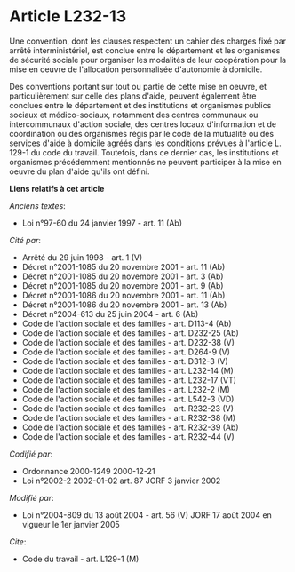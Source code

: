 # Article L232-13

Une convention, dont les clauses respectent un cahier des charges fixé par arrêté interministériel, est conclue entre le
département et les organismes de sécurité sociale pour organiser les modalités de leur coopération pour la mise en oeuvre de
l'allocation personnalisée d'autonomie à domicile.

Des conventions portant sur tout ou partie de cette mise en oeuvre, et particulièrement sur celle des plans d'aide, peuvent
également être conclues entre le département et des institutions et organismes publics sociaux et médico-sociaux, notamment
des centres communaux ou intercommunaux d'action sociale, des centres locaux d'information et de coordination ou des
organismes régis par le code de la mutualité ou des services d'aide à domicile agréés dans les conditions prévues à l'article
L. 129-1 du code du travail. Toutefois, dans ce dernier cas, les institutions et organismes précédemment mentionnés ne
peuvent participer à la mise en oeuvre du plan d'aide qu'ils ont défini.

**Liens relatifs à cet article**

_Anciens textes_:

  - Loi n°97-60 du 24 janvier 1997 - art. 11 (Ab)

_Cité par_:

  - Arrêté du 29 juin 1998 - art. 1 (V)
  - Décret n°2001-1085 du 20 novembre 2001 - art. 11 (Ab)
  - Décret n°2001-1085 du 20 novembre 2001 - art. 3 (Ab)
  - Décret n°2001-1085 du 20 novembre 2001 - art. 9 (Ab)
  - Décret n°2001-1086 du 20 novembre 2001 - art. 11 (Ab)
  - Décret n°2001-1086 du 20 novembre 2001 - art. 13 (Ab)
  - Décret n°2004-613 du 25 juin 2004 - art. 6 (Ab)
  - Code de l'action sociale et des familles - art. D113-4 (Ab)
  - Code de l'action sociale et des familles - art. D232-25 (Ab)
  - Code de l'action sociale et des familles - art. D232-38 (V)
  - Code de l'action sociale et des familles - art. D264-9 (V)
  - Code de l'action sociale et des familles - art. D312-3 (V)
  - Code de l'action sociale et des familles - art. L232-14 (M)
  - Code de l'action sociale et des familles - art. L232-17 (VT)
  - Code de l'action sociale et des familles - art. L232-2 (M)
  - Code de l'action sociale et des familles - art. L542-3 (VD)
  - Code de l'action sociale et des familles - art. R232-23 (V)
  - Code de l'action sociale et des familles - art. R232-38 (M)
  - Code de l'action sociale et des familles - art. R232-39 (Ab)
  - Code de l'action sociale et des familles - art. R232-44 (V)

_Codifié par_:

  - Ordonnance 2000-1249 2000-12-21
  - Loi n°2002-2 2002-01-02 art. 87 JORF 3 janvier 2002

_Modifié par_:

  - Loi n°2004-809 du 13 août 2004 - art. 56 (V) JORF 17 août 2004 en vigueur le 1er janvier 2005

_Cite_:

  - Code du travail - art. L129-1 (M)
